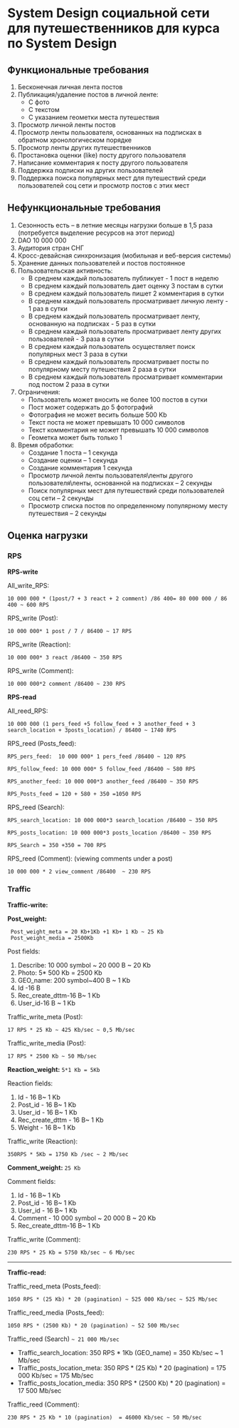 # System Design социальной сети для путешественников для курса по System Design

## Функциональные требования
1.	Бесконечная личная лента постов
2.	Публикация/удаление постов в личной ленте:
    - С фото
    - С текстом
    - С указанием геометки места путешествия
3.	Просмотр личной ленты постов 
4.	Просмотр ленты пользователя, основанных на подписках в обратном хронологическом порядке
5.	Просмотр ленты других путешественников
6.	Простановка оценки (like) посту другого пользователя
7.	Написание комментария к посту другого пользователя
8.	Поддержка подписки на других пользователей
9.	Поддержка поиска популярных мест для путешествий среди пользователей соц сети и просмотр постов с этих мест

## Нефункциональные требования
1.	Сезонность есть – в летние месяцы нагрузки больше в 1,5 раза (потребуется выделение ресурсов на этот период)
2.	DAO 10 000 000
3.	Аудитория стран СНГ
4.	Кросс-девайсная синхронизация (мобильная и веб-версия системы)
5.	Хранение данных пользователей и постов постоянное
6.	Пользовательская активность:
    - В среднем каждый пользователь публикует - 1 пост в неделю
    - В среднем каждый пользователь дает оценку 3 постам в сутки
    - В среднем каждый пользователь пишет 2 комментария в сутки
    - В среднем каждый пользователь просматривает личную ленту - 1 раз в сутки 
    - В среднем каждый пользователь просматривает ленту, основанную на подписках - 5 раз в сутки
    - В среднем каждый пользователь просматривает ленту других пользователей - 3 раза в сутки
    - В среднем каждый пользователь осуществляет поиск популярных мест 3 раза в сутки
    - В среднем каждый пользователь просматривает посты по популярному месту путешествия 2 раза в сутки
    - В среднем каждый пользователь просматривает комментарии под постом 2 раза в сутки
7.	Ограничения:
    - Пользователь может вносить не более 100 постов в сутки
    - Пост может содержать до 5 фотографий
    - Фотография не может весить больше 500 Kb
    - Текст поста не может превышать 10 000 символов
    - Текст комментария не может превышать 10 000 символов
    - Геометка может быть только 1
8.	Время обработки:
    - Создание 1 поста – 1 секунда
    - Создание оценки – 1 секунда
    - Создание комментария 1 секунда
    - Просмотр личной ленты пользователя\ленты другого пользователя\ленты, основанной на подписках – 2 секунды
    - Поиск популярных мест для путешествий среди пользователей соц сети – 2 секунды
    - Просмотр списка постов по определенному популярному месту путешествия – 2 секунды

## Оценка нагрузки
### RPS
**RPS-write**

All_write_RPS:

    10 000 000 * (1post/7 + 3 react + 2 comment) /86 400= 80 000 000 / 86 400 ~ 600 RPS

RPS_write (Post): 

    10 000 000* 1 post / 7 / 86400 ~ 17 RPS

RPS_write (Reaction): 

    10 000 000* 3 react /86400 ~ 350 RPS

RPS_write (Comment):

    10 000 000*2 comment /86400 ~ 230 RPS

**RPS-read**

All_reed_RPS: 

    10 000 000 (1 pers_feed +5 follow_feed + 3 another_feed + 3 search_location + 3posts_location) / 86400 ~ 1740 RPS
 
RPS_reed (Posts_feed):

    RPS_pers_feed:  10 000 000* 1 pers_feed /86400 ~ 120 RPS 
    
    RPS_follow_feed: 10 000 000* 5 follow_feed /86400 ~ 580 RPS
    
    RPS_another_feed: 10 000 000*3 another_feed /86400 ~ 350 RPS
    
    RPS_Posts_feed = 120 + 580 + 350 =1050 RPS

RPS_reed (Search):

    RPS_search_location: 10 000 000*3 search_location /86400 ~ 350 RPS
    
    RPS_posts_location: 10 000 000*3 posts_location /86400 ~ 350 RPS
    
    RPS_Search = 350 +350 = 700 RPS

RPS_reed (Comment): (viewing comments under a post)

    10 000 000 * 2 view_comment /86400  ~ 230 RPS
    

### Traffic

**Traffic-write:**

**Post_weight:**
   
     Post_weight_meta = 20 Kb+1Kb +1 Kb+ 1 Kb ~ 25 Kb
     Post_weight_media = 2500Kb
     
Post fields:
  1.	Describe: 10 000 symbol ~ 20 000 B ~ 20 Kb
  2.	Photo: 5* 500 Kb = 2500 Kb
  3.	GEO_name: 200 symbol~400 B ~ 1 Kb
  4.	Id -16 B
  5.	Rec_create_dttm-16 B~ 1 Kb
  6.	User_id-16 B ~ 1 Kb

Traffic_write_meta (Post):

    17 RPS * 25 Kb ~ 425 Kb/sec ~ 0,5 Mb/sec
     
Traffic_write_media (Post):

    17 RPS * 2500 Kb ~ 50 Mb/sec

     
**Reaction_weight:**  ```5*1 Kb = 5Kb ```

Reaction fields:
  1.	Id - 16 B~ 1 Kb
  2.	Post_id - 16 B~ 1 Kb
  3.	User_id - 16 B~ 1 Kb
  4.	Rec_create_dttm - 16 B~ 1 Kb
  5.	Weight  - 16 B~ 1 Kb

Traffic_write (Reaction):

    350RPS * 5Kb = 1750 Kb /sec ~ 2 Mb/sec
  
**Comment_weight:**  ```25 Kb ```

Comment fields:
  1.	Id - 16 B~ 1 Kb
  2.	Post_id - 16 B~ 1 Kb
  3.	User_id - 16 B~ 1 Kb
  4.	Comment - 10 000 symbol ~ 20 000 B ~ 20 Kb
  5.	Rec_create_dttm-16 B~ 1 Kb

Traffic_write (Comment):

    230 RPS * 25 Kb = 5750 Kb/sec ~ 6 Mb/sec

------------------
    
**Traffic-read:**

Traffic_reed_meta (Posts_feed): 

    1050 RPS * (25 Kb) * 20 (pagination) ~ 525 000 Kb/sec ~ 525 Mb/sec

Traffic_reed_media (Posts_feed): 

    1050 RPS * (2500 Kb) * 20 (pagination) ~ 52 500 Mb/sec
    
Traffic_reed (Search) ```~ 21 000 Mb/sec```
  - Traffic_search_location: 350 RPS * 1Kb (GEO_name) = 350 Kb/sec ~ 1 Mb/sec
  - Traffic_posts_location_meta: 350 RPS * (25 Kb) * 20 (pagination) = 175 000 Kb/sec = 175 Mb/sec
  - Traffic_posts_location_media: 350 RPS * (2500 Kb) * 20 (pagination) = 17 500 Mb/sec

Traffic_reed (Comment): 

    230 RPS * 25 Kb * 10 (pagination)  = 46000 Kb/sec ~ 50 Mb/sec

